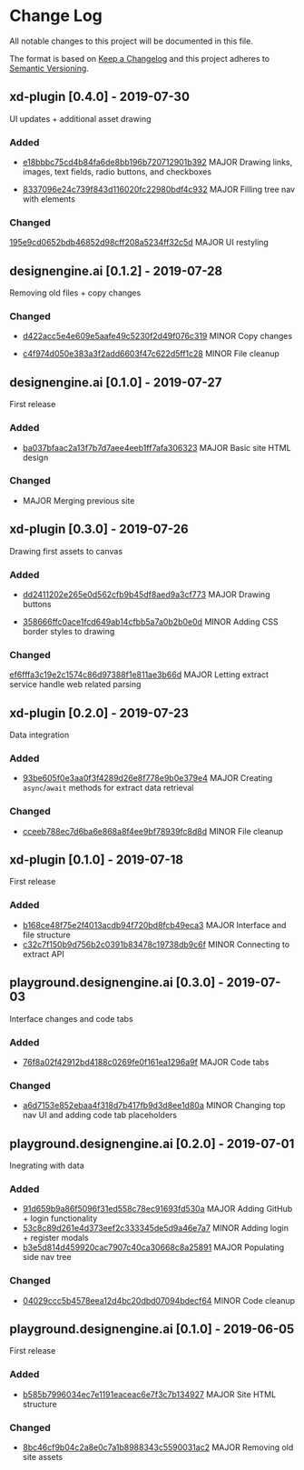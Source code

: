 
# Change Log
All notable changes to this project will be documented in this file.
 
The format is based on [Keep a Changelog](http://keepachangelog.com/)
and this project adheres to [Semantic Versioning](http://semver.org/).

## xd-plugin [0.4.0] - 2019-07-30

UI updates + additional asset drawing

### Added
- [e18bbbc75cd4b84fa6de8bb196b720712901b392](https://github.com/de-ai/xd-plugin/commit/e18bbbc75cd4b84fa6de8bb196b720712901b392)
	MAJOR Drawing links, images, text fields, radio buttons, and checkboxes
	
- [8337096e24c739f843d116020fc22980bdf4c932](https://github.com/de-ai/xd-plugin/commit/8337096e24c739f843d116020fc22980bdf4c932)
	MAJOR Filling tree nav with elements
 
### Changed
  [195e9cd0652bdb46852d98cff208a5234ff32c5d](https://github.com/de-ai/xd-plugin/commit/195e9cd0652bdb46852d98cff208a5234ff32c5d)
  MAJOR UI restyling

## designengine.ai [0.1.2] - 2019-07-28
Removing old files + copy changes 

### Changed
- [d422acc5e4e609e5aafe49c5230f2d49f076c319](https://github.com/de-ai/designengine.ai/commit/d422acc5e4e609e5aafe49c5230f2d49f076c319)
	MINOR Copy changes
	
- [c4f974d050e383a3f2add6603f47c622d5ff1c28](https://github.com/de-ai/designengine.ai/commit/c4f974d050e383a3f2add6603f47c622d5ff1c28)
	MINOR File cleanup
  
## designengine.ai [0.1.0] - 2019-07-27

First release

### Added
- [ba037bfaac2a13f7b7d7aee4eeb1ff7afa306323](https://github.com/de-ai/designengine.ai/commit/ba037bfaac2a13f7b7d7aee4eeb1ff7afa306323)
	MAJOR Basic site HTML design

### Changed
- [](https://github.com/de-ai/designengine.ai/commit/8b15f4707e71b882e3cf2e324ea01c7bd6cd2f17)
	MAJOR Merging previous site
 
## xd-plugin [0.3.0] - 2019-07-26
  
Drawing first assets to canvas
 
### Added
- [dd2411202e265e0d562cfb9b45df8aed9a3cf773](https://github.com/de-ai/xd-plugin/commit/dd2411202e265e0d562cfb9b45df8aed9a3cf773)
	MAJOR Drawing buttons
	
- [358666ffc0ace1fcd649ab14cfbb5a7a0b2b0e0d](https://github.com/de-ai/xd-plugin/commit/358666ffc0ace1fcd649ab14cfbb5a7a0b2b0e0d)
	MINOR Adding CSS border styles to drawing
 
### Changed
  [ef6fffa3c19e2c1574c86d97388f1e811ae3b66d](https://github.com/de-ai/xd-plugin/commit/ef6fffa3c19e2c1574c86d97388f1e811ae3b66d)
  MAJOR Letting extract service handle web related parsing
 
## xd-plugin [0.2.0] - 2019-07-23

Data integration
 
### Added
- [93be605f0e3aa0f3f4289d26e8f778e9b0e379e4](https://github.com/de-ai/xd-plugin/commit/93be605f0e3aa0f3f4289d26e8f778e9b0e379e4)
	MAJOR Creating `async`/`await` methods for extract data retrieval	
	
### Changed
- [cceeb788ec7d6ba6e868a8f4ee9bf78939fc8d8d](https://github.com/de-ai/xd-plugin/commit/cceeb788ec7d6ba6e868a8f4ee9bf78939fc8d8d)
	MINOR File cleanup	
 
## xd-plugin [0.1.0] - 2019-07-18

First release

### Added
- [b168ce48f75e2f4013acdb94f720bd8fcb49eca3](https://github.com/de-ai/xd-plugin/commit/b168ce48f75e2f4013acdb94f720bd8fcb49eca3)
	MAJOR Interface and file structure
- [c32c7f150b9d756b2c0391b83478c19738db9c6f](https://github.com/de-ai/xd-plugin/commit/c32c7f150b9d756b2c0391b83478c19738db9c6f)
	MINOR Connecting to extract API

## playground.designengine.ai [0.3.0] - 2019-07-03
Interface changes and code tabs
 
### Added
- [76f8a02f42912bd4188c0269fe0f161ea1296a9f](https://github.com/de-ai/playground.designengine.ai/commit/76f8a02f42912bd4188c0269fe0f161ea1296a9f)
	MAJOR Code tabs
	
### Changed
- [a6d7153e852ebaa4f318d7b417fb9d3d8ee1d80a](https://github.com/de-ai/playground.designengine.ai/commit/a6d7153e852ebaa4f318d7b417fb9d3d8ee1d80a)
	MINOR Changing top nav UI and adding code tab placeholders 

## playground.designengine.ai [0.2.0] - 2019-07-01

Inegrating with data

### Added
- [91d659b9a86f5096f31ed558c78ec91693fd530a](https://github.com/de-ai/playground.designengine.ai/commit/91d659b9a86f5096f31ed558c78ec91693fd530a)
	MAJOR Adding GitHub + login functionality
- [53c8c89d261e4d373eef2c333345de5d9a46e7a7](https://github.com/de-ai/playground.designengine.ai/commit/53c8c89d261e4d373eef2c333345de5d9a46e7a7)
	MINOR Adding login + register modals
- [b3e5d814d459920cac7907c40ca30668c8a25891](https://github.com/de-ai/playground.designengine.ai/commit/b3e5d814d459920cac7907c40ca30668c8a25891)
	MAJOR Populating side nav tree
	
	
### Changed
- [04029ccc5b4578eea12d4bc20dbd07094bdecf64](https://github.com/de-ai/playground.designengine.ai/commit/04029ccc5b4578eea12d4bc20dbd07094bdecf64)
	MINOR Code cleanup 

## playground.designengine.ai [0.1.0] - 2019-06-05

First release

### Added
- [b585b7996034ec7e1191eaceac6e7f3c7b134927](https://github.com/de-ai/playground.designengine.ai/commit/b585b7996034ec7e1191eaceac6e7f3c7b134927)
	MAJOR Site HTML structure
	
### Changed
- [8bc46cf9b04c2a8e0c7a1b8988343c5590031ac2](https://github.com/de-ai/playground.designengine.ai/commit/8bc46cf9b04c2a8e0c7a1b8988343c5590031ac2)
	MAJOR Removing old site assets

